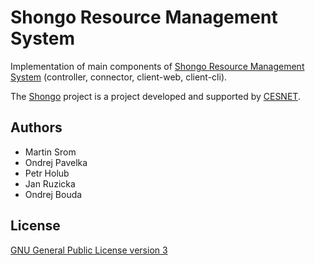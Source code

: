 # Shongo Resource Management System

Implementation of main components of [Shongo Resource Management System](https://shongo.cesnet.cz/) (controller, connector, client-web, client-cli).

The [Shongo](https://shongo.cesnet.cz/) project is a project developed and supported by [CESNET](http://www.ces.net/).

## Authors

* Martin Srom
* Ondrej Pavelka
* Petr Holub
* Jan Ruzicka
* Ondrej Bouda

## License

[GNU General Public License version 3](https://www.gnu.org/licenses/gpl-3.0.txt)

